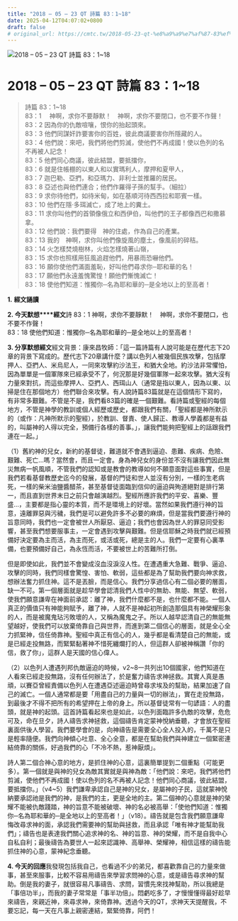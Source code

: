 ```yaml
---
title: "2018 – 05 – 23 QT 詩篇 83：1~18"
date: 2025-04-12T04:07:02+0800
draft: false
# original_url: https://cmtc.tw/2018-05-23-qt-%e8%a9%a9%e7%af%87-83%ef%bc%9a118
---
```


![2018 – 05 – 23 QT 詩篇 83：1~18](/images/qt.jpg   "2018 – 05 – 23 QT 詩篇 83：1~18")

# 2018 – 05 – 23 QT 詩篇 83：1~18

> 詩篇 83：1~18  
> 83：1 　神啊，求你不要靜默！　神啊，求你不要閉口，也不要不作聲！  
> 83：2 因為你的仇敵喧嚷，恨你的抬起頭來。  
> 83：3 他們同謀奸詐要害你的百姓，彼此商議要害你所隱藏的人。  
> 83：4 他們說：來吧，我們將他們剪滅，使他們不再成國！使以色列的名不再被人記念！  
> 83：5 他們同心商議，彼此結盟，要抵擋你，  
> 83：6 就是住帳棚的以東人和以實瑪利人，摩押和夏甲人，  
> 83：7 迦巴勒、亞捫，和亞瑪力、非利士並推羅的居民。  
> 83：8 亞述也與他們連合；他們作羅得子孫的幫手。（細拉）  
> 83：9 求你待他們，如待米甸，如在基順河待西西拉和耶賓一樣。  
> 83：10 他們在隱‧多珥滅亡，成了地上的糞土。  
> 83：11 求你叫他們的首領像俄立和西伊伯，叫他們的王子都像西巴和撒慕拿。  
> 83：12 他們說：我們要得　神的住處，作為自己的產業。  
> 83：13 我的　神啊，求你叫他們像旋風的塵土，像風前的碎秸。  
> 83：14 火怎樣焚燒樹林，火焰怎樣燒著山嶺，  
> 83：15 求你也照樣用狂風追趕他們，用暴雨恐嚇他們。  
> 83：16 願你使他們滿面羞恥，好叫他們尋求你─耶和華的名！  
> 83：17 願他們永遠羞愧驚惶！願他們慚愧滅亡！  
> 83：18 使他們知道：惟獨你─名為耶和華的─是全地以上的至高者！

**1.** **經文誦讀**

**2. 今天默想****經文**詩 83：1 神啊，求你不要靜默！　神啊，求你不要閉口，也不要不作聲！  
83：18 使他們知道：惟獨你─名為耶和華的─是全地以上的至高者！

**3. 分享默想經文**經文背景：康來昌牧師：「這一篇詩篇有人說可能是在歷代志下20章的背景下寫成的。歷代志下20章講什麼？講以色列人被幾個民族攻擊，包括摩押人、亞捫人、米烏尼人，一同來攻擊約沙法王，和猶大全地。約沙法非常懼怕，因為單單是一個軍隊來已經承受不了，何況那是好幾個軍隊一起來攻擊。猶大沒有力量來對抗，而這些摩押人、亞捫人、西珥山人（通常是指以東人，因為以東、以掃是住在那個地方）他們聯合來攻擊。有人說詩篇83篇就是在這個情形下寫的，有非常多艱難。不管是不是，我們看83篇的確是一個艱難。看詩篇或聖經的每個地方，不管是神學的教訓或個人經歷或歷史，都跟我們有關，「聖經都是神所默示的（或作：凡神所默示的聖經），於教訓、督責、使人歸正、教導人學義都是有益的，叫屬神的人得以完全，預備行各樣的善事。」，讓我們能夠把聖經上的話跟我們連在一起。」

（1）舊約神的兒女，新約的基督徒，難道就不會遇到逼迫、患難、疾病、危險、艱難、死亡…嗎？當然會，而且一定會。身為神兒女的身份並不沒有讓我們因此無災無病一帆風順，不管我們的認知或是教會的教導如何不願意面對這些事實，但是我們若看基督教歷史迄今的發展，基督的門徒和世人並沒有分別，一樣的生老病死，一樣的柴米油鹽醬醋茶，甚至基督徒面臨到信仰的逼迫與殉道絕對是排行第一，而且直到世界末日之前只會越演越烈。聖經所應許我們的平安、喜樂、豐盛…，主要都是指心靈的本質，而不是環境上的好壞。當然如果我們遵行神的旨意，遠離罪惡與污穢，我們是可以避免許多不必要的麻煩，但是當我們要遵行神的旨意同時，我們也一定會被世人所厭惡、逼迫；我們也會因為世人的罪惡同受影響，甚至我們想要服事主，一定會遇到攻擊與艱難。但是信耶穌之時我們就已經預備好決定要為主而活，為主而死，或活或死，總是主的人。我們一定要有心裏準備，也要預備好自己，為永恆而活，不要被世上的苦難所打倒。

但是即使如此，我們並不會變成沒血沒淚沒人性。在遭遇重大急難、戰爭、逼迫、攻擊的同時，我們同樣會驚惶、害怕、軟弱，這些都是為了幫助我們要向神求救，想辦法奮力抓住神。這不是丟臉，而是信心。我們分享過信心有二個必要的層面，缺一不可。第一個層面就是趁早學會認清我們人性中的無助、無能、無望、軟弱，使我們願意謙卑在神面前承認：離了神，我們什麼都不是，也什麼都不能。一個人真正的價值只有神能夠賦予，離了神，人就不是神起初所創造那個具有神榮耀形象的人，而是被魔鬼玷污敗壞的人，又稱為魔鬼之子。所以人越早認清自己的無能無望越好，使我們可以放棄倚靠自己與世界，而進到第二個信心的層面，就是全心全力抓緊神，信任倚靠神。聖經中真正有信心的人，幾乎都是看清楚自己的無能，或是已經走投無路，而緊緊黏著神不惜死纏爛打的人，但這群人卻被神稱讚「你的信，救了你」，這群人是天國的信心偉人。

（2）以色列人遭遇列邦仇敵逼迫的時候，v2~8一共列出10個國家，他們知道在人看來已經走投無路，沒有任何辦法了，於是奮力禱告求神拯救。其實人真是愚頑，以賽亞曾經責備以色列人在遭遇亞述逼迫時曾尋求埃及的幫助，結果加速了自己的滅亡。一個人通常都是要「用盡自己的力量與一切的辦法」，實在走投無路，到最後才不得不把所有的希望押在上帝的身上。所以基督徒常有一句諺語：人的盡頭，就是神的起頭。這首詩篇看起來也是如此，以色列面臨許多仇敵的攻擊，危危可及，命在旦夕，詩人禱告求神拯救，這個禱告肯定蒙神悅納垂聽，才會放在聖經裏面供後人學習。我們要學會的是，向神禱告是需要全心全人投入的，千萬不是只是輕率隨便。我們向神傾心吐意、全心全意，都是在幫助我們與神建立一個緊密連結倚靠的關係，好過我們的心「不冷不熱，惹神厭煩」。

詩人第二個合神心意的地方，是抓住神的心意，這裏簡單提到二個重點（可能更多）。第一個就是與神的兒女為敵其實就是與神為敵：「他們說：來吧，我們將他們剪滅，使他們不再成國！使以色列的名不再被人記念！他們同心商議，彼此結盟，要抵擋你。」（v4~5）我們謙卑承認自己是神的兒女，是屬神的子民，這就蒙神悅納要承認祂是我們的神，是我們的主，更是全地的主。第二個神的心意就是神的榮耀不能被仇敵踐踏，神的旨意不能被破壞、神的名必被高舉：「使他們知道：惟獨你─名為耶和華的─是全地以上的至高者！」（v18）。禱告就是包含我們願意謙卑悔改尋求神的面，承認我們需要神的幫助與拯救，而且承認「唯有神才能幫助我們」；禱告也是表達我們關心追求神的名、神的旨意、神的榮耀，而不是自我中心自私自利；最後禱告為要世人一起來認識神、高舉神、榮耀神，相信這樣的禱告能抓住神的心意，蒙神紀念垂聽。

**4. 今天的回應**我發現包括我自己，也看過不少的弟兄，都喜歡靠自己的力量來做事，甚至來服事，比較不容易用禱告來學習求問神的心意，或是禱告尋求神的幫助。倒是我的妻子，就很容易凡事禱告、求問，習慣先來找神幫助，所以我總是「事倍功半」，而我的妻子常常是「事半功倍」。悶虧吃多了，才慢慢懂得最好趁早來禱告，來親近神，來尋求神，來倚靠神。透過今天的QT，求神天天提醒我，不要忘記，每一天在凡事上親密連結，緊緊倚靠，阿們！